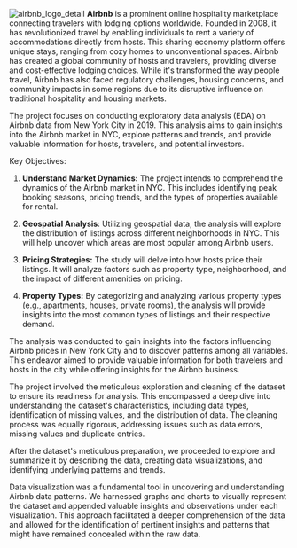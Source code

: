 ![airbnb_logo_detail](https://github.com/shahlobsha/Airbnb-Eda-Capstone-Project/assets/142884379/4807dcbe-503a-402b-a0a6-be4d04ee24cd)
**Airbnb** is a prominent online hospitality marketplace connecting travelers with lodging options worldwide. Founded in 2008, it has revolutionized travel by enabling individuals to rent a variety of accommodations directly from hosts. This sharing economy platform offers unique stays, ranging from cozy homes to unconventional spaces. Airbnb has created a global community of hosts and travelers, providing diverse and cost-effective lodging choices. While it's transformed the way people travel, Airbnb has also faced regulatory challenges, housing concerns, and community impacts in some regions due to its disruptive influence on traditional hospitality and housing markets.


The project focuses on conducting exploratory data analysis (EDA) on Airbnb data from New York City in 2019. This analysis aims to gain insights into the Airbnb market in NYC, explore patterns and trends, and provide valuable information for hosts, travelers, and potential investors.

Key Objectives:


1. **Understand Market Dynamics:** The project intends to comprehend the dynamics of the Airbnb market in NYC. This includes identifying peak booking seasons, pricing trends, and the types of properties available for rental.

2. **Geospatial Analysis**: Utilizing geospatial data, the analysis will explore the distribution of listings across different neighborhoods in NYC. This will help uncover which areas are most popular among Airbnb users.

3. **Pricing Strategies:** The study will delve into how hosts price their listings. It will analyze factors such as property type, neighborhood, and the impact of different amenities on pricing.

4. **Property Types:** By categorizing and analyzing various property types (e.g., apartments, houses, private rooms), the analysis will provide insights into the most common types of listings and their respective demand.


The analysis was conducted to gain insights into the factors influencing Airbnb prices in New York City and to discover patterns among all variables. This endeavor aimed to provide valuable information for both travelers and hosts in the city while offering insights for the Airbnb business.

The project involved the meticulous exploration and cleaning of the dataset to ensure its readiness for analysis. This encompassed a deep dive into understanding the dataset's characteristics, including data types, identification of missing values, and the distribution of data. The cleaning process was equally rigorous, addressing issues such as data errors, missing values and duplicate entries.

After the dataset's meticulous preparation, we proceeded to explore and summarize it by describing the data, creating data visualizations, and identifying underlying patterns and trends.

Data visualization was a fundamental tool in uncovering and understanding Airbnb data patterns. We harnessed graphs and charts to visually represent the dataset and appended valuable insights and observations under each visualization. This approach facilitated a deeper comprehension of the data and allowed for the identification of pertinent insights and patterns that might have remained concealed within the raw data.
